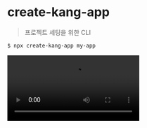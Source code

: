 # create-kang-app

> 프로젝트 세팅을 위한 CLI

```bash
$ npx create-kang-app my-app
```

<video src="https://github.com/kangju2000/create-kang-app/assets/23312485/f044cc8f-e853-404f-a5f1-770fb78f100f" />